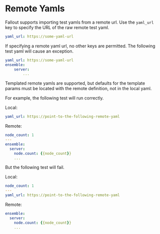 # Remote Yamls

Fallout supports importing test yamls from a remote url. Use the `yaml_url` key
to specify the URL of the raw remote test yaml. 

```yaml
yaml_url: https://some-yaml-url
```

If specifying a remote yaml url, no other keys are permitted. The following
test yaml will cause an exception.

```yaml
yaml_url: https://some-yaml-url
ensemble:
    server:
        ...
```

Templated remote yamls are supported, but defaults for the template params must be 
located with the remote definition, not in the local yaml. 

For example, the following test will run correctly.

Local:
```yaml
yaml_url: https://point-to-the-following-remote-yaml
```
Remote:
```yaml
node_count: 1
---
ensemble:
  server:
    node.count: {{node_count}}
    ...
```

But the following test will fail.

Local:
```yaml
node_count: 1
---
yaml_url: https://point-to-the-following-remote-yaml
```
Remote:
```yaml
ensemble:
  server:
    node.count: {{node_count}}
    ...
```
